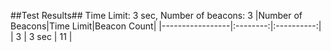 ##Test Results##
    Time Limit: 3 sec, Number of beacons: 3
    |Number of Beacons|Time Limit|Beacon Count|
    |-----------------|:--------:|:----------:|
    | 3               | 3 sec    | 11         |
